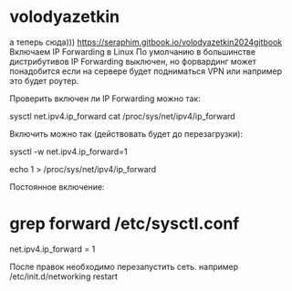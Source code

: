 # volodyazetkin
а теперь сюда)))
https://seraphim.gitbook.io/volodyazetkin2024gitbook
Включаем IP Forwarding в Linux
По умолчанию в большинстве дистрибутивов IP Forwarding выключен, но форвардинг может понадобится если на сервере будет подниматься VPN или например это будет роутер.

Проверить включен ли IP Forwarding можно так:

sysctl net.ipv4.ip_forward
cat /proc/sys/net/ipv4/ip_forward
 
 
Включить можно так (действовать будет до перезагрузки):

sysctl -w net.ipv4.ip_forward=1
 
 
echo 1 > /proc/sys/net/ipv4/ip_forward
 
 
Постоянное включение:


# grep forward /etc/sysctl.conf
net.ipv4.ip_forward = 1
 
 
После правок необходимо перезапустить сеть. например /etc/init.d/networking restart